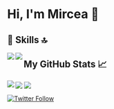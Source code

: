 # Hi, I'm Mircea 👋

## 🚀 Skills 🔝

<img align="left" src="https://img.shields.io/badge/html5%20-%23E34F26.svg?&style=for-the-badge&logo=html5&logoColor=white" />
<img align="left" src="https://img.shields.io/badge/bootstrap%20-%23563D7C.svg?&style=for-the-badge&logo=bootstrap&logoColor=white" />

## My GitHub Stats 📈
<img align="center" src="https://github-readme-stats.matei87.vercel.app/api/pin/?username=Matei87&theme=radical&repo=github-readme-stats" />
<img align="left" src="https://github-readme-stats.matei87.vercel.app/api/top-langs/?username=Matei87&theme=radical&show_icons=true" />
<img align="center" src="https://github-readme-stats.matei87.vercel.app/api?username=Matei87&theme=radical&show_icons=true" />

<a href="https://twitter.com/intent/follow?screen_name=SST28354251">![Twitter Follow](https://img.shields.io/twitter/follow/SST28354251?color=1DAF2&label=Follow&logo=Twitter)</a>

